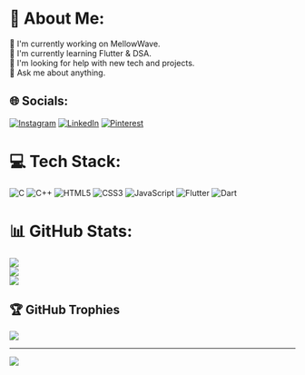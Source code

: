 # 💫 About Me:
🔭 I'm currently working on MellowWave.<br>🌱 I'm currently learning Flutter & DSA.<br>🤝 I'm looking for help with new tech and projects.<br>💬 Ask me about anything.


## 🌐 Socials:
[![Instagram](https://img.shields.io/badge/Instagram-%23E4405F.svg?logo=Instagram&logoColor=white)](https://instagram.com/https://www.instagram.com/naman_parlecha/) [![LinkedIn](https://img.shields.io/badge/LinkedIn-%230077B5.svg?logo=linkedin&logoColor=white)](https://www.linkedin.com/in/naman-parlecha-06444226b/) [![Pinterest](https://img.shields.io/badge/Pinterest-%23E60023.svg?logo=Pinterest&logoColor=white)](https://pinterest.com/https://www.pinterest.ph/namanparlecha/) 

# 💻 Tech Stack:
![C](https://img.shields.io/badge/c-%2300599C.svg?style=for-the-badge&logo=c&logoColor=white) ![C++](https://img.shields.io/badge/c++-%2300599C.svg?style=for-the-badge&logo=c%2B%2B&logoColor=white) ![HTML5](https://img.shields.io/badge/html5-%23E34F26.svg?style=for-the-badge&logo=html5&logoColor=white) ![CSS3](https://img.shields.io/badge/css3-%231572B6.svg?style=for-the-badge&logo=css3&logoColor=white) ![JavaScript](https://img.shields.io/badge/javascript-%23323330.svg?style=for-the-badge&logo=javascript&logoColor=%23F7DF1E) ![Flutter](https://img.shields.io/badge/Flutter-%2302569B.svg?style=for-the-badge&logo=Flutter&logoColor=white) ![Dart](https://img.shields.io/badge/dart-%230175C2.svg?style=for-the-badge&logo=dart&logoColor=white)
# 📊 GitHub Stats:
![](https://github-readme-stats.vercel.app/api?username=Naman-Parlecha&theme=radical&hide_border=false&include_all_commits=true&count_private=true)<br/>
![](https://github-readme-streak-stats.herokuapp.com/?user=Naman-Parlecha&theme=radical&hide_border=false)<br/>
![](https://github-readme-stats.vercel.app/api/top-langs/?username=Naman-Parlecha&theme=radical&hide_border=false&include_all_commits=true&count_private=true&layout=compact)

## 🏆 GitHub Trophies
![](https://github-profile-trophy.vercel.app/?username=Naman-Parlecha&theme=radical&no-frame=false&no-bg=false&margin-w=4)

---
[![](https://visitcount.itsvg.in/api?id=Naman-Parlecha&icon=5&color=8)](https://visitcount.itsvg.in)

<!-- Proudly created with GPRM ( https://gprm.itsvg.in ) -->

